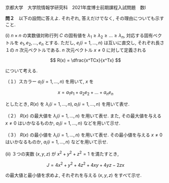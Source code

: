 京都大学　大学院情報学研究科　2021年度博士前期課程入試問題　数I

**問２**　以下の設問に答えよ. それぞれ, 答えだけでなく, その理由についても示すこと. 

(i) $n \times n$ の実数値対称行列 $C$ の固有値を $λ_1 \ge λ_2 \ge ... \ge λ_n$, 対応する固有ベクトルを $e_1, e_2,...,e_n$ とする. ただし, $e_i(i=1,...,n)$ は互いに直交し, それぞれ長さ１の $n$ 次元ベクトルである. $n$ 次元ベクトル $x \ne 0$ に対して定義される

$$
    R(x) = \dfrac{x^TCx}{x^Tx}
$$

について考える. 

（１）スカラー $a_i(i=1,...,n)$ を用いて, $x$ を

$$
    x = a_1e_1 + a_2e_2 + ... + a_ne_n
$$

としたとき, $R(x)$ を $λ_i(i=1,...,n), a_i(i=1,...,n)$ を用いて表せ.

（２） $R(x)$ の最大値を $λ_i(i=1,...,n)$ を用いて表せ. また, その最大値を与える $x \ne 0$ はいかなるものか, $a_i(i=1,...,n)$ などを用いて示せ.

（３） $R(x)$ の最小値を $λ_i(i=1,...,n)$ を用いて表せ. その最小値を与える $x \ne 0$ はいかなるものか, $a_i(i=1,...,n)$ などを用いて示せ.

(ii) ３つの実数 $(x,y,z)$ が $x^2+y^2+z^2=1$ を満たすとき, 

$$
    J = 4x^2+y^2+4z^2+4xy+4yz-2zx
$$

の最大値と最小値を求めよ, それぞれを与える $(x,y,z)$ をすべて示せ.

